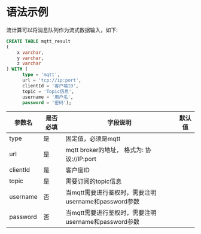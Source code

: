 # 语法示例

流计算可以将消息队列作为流式数据输入，如下:

```sql
CREATE TABLE mqtt_result
(
    x varchar,
    y varchar,
    z varchar
) WITH (
      type = 'mqtt',
      url = 'tcp://ip:port',
      clientId = '客户端ID',
      topic = 'Topic信息',
      username = '用户名',
      password = '密码');
```

| 参数名      | 是否必填 | 字段说明                                 | 默认值 |
|----------|------|--------------------------------------|-----|
| type     | 是    | 固定值，必须是mqtt                          |     |
| url      | 是    | mqtt broker的地址， 格式为: 协议://IP:port    |     |
| clientId | 是    | 客户度ID                                |     |
| topic    | 是    | 需要订阅的topic信息                         |     |
| username | 否    | 当mqtt需要进行鉴权时，需要注明username和password参数 |     |
| password | 否    | 当mqtt需要进行鉴权时，需要注明username和password参数 |     |

